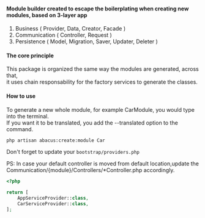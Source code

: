 #### Module builder created to escape the boilerplating when creating new modules, based on 3-layer app   
1. Business ( Provider, Data, Creator, Facade )
2. Communication ( Controller, Request )
3. Persistence ( Model, Migration, Saver, Updater, Deleter )

#### The core principle
This package is organized the same way the modules are generated, across that,   
it uses chain responsability for the factory services to generate the classes.

#### How to use
To generate a new whole module, for example CarModule, you would type into the terminal.   
If you want it to be translated, you add the --translated option to the command.

```bash
php artisan abacus:create:module Car
```
   
Don't forget to update your `bootstrap/providers.php`

PS: In case your default controller is moved from default location,update the Communication/{module}/Controllers/*Controller.php accordingly.

```php
<?php

return [
    AppServiceProvider::class,
    CarServiceProvider::class,
];

```
